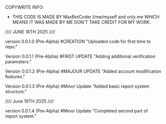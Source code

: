 COPYWRITE INFO: 
* THIS CODE IS MADE BY MaxBotCoder I/me/myself and only me WHICH MEANS IT WAS MADE BY ME DON'T TAKE CREDIT FOR MY WORK. 

//// JUNE 18TH 2025 ////

version 0.0.1.0 (Pre-Alpha) #CREATION "Uploaded code for first time to repo."

Version 0.0.1.1 (Pre-Alpha) #FIRST UPDATE "Adding additional verification paramaters."

Version 0.0.1.2 (Pre-Alpha) #MAJOUR UPDATE "Added account modification features."

Version 0.0.1.3 (Pre-Alpha) #Minor Update "Added basic report system structure."

//// June 19TH 2025 ////

version 0.0.1.4 (Pre-Alpha) #Minor Update "Completed second part of report system."
